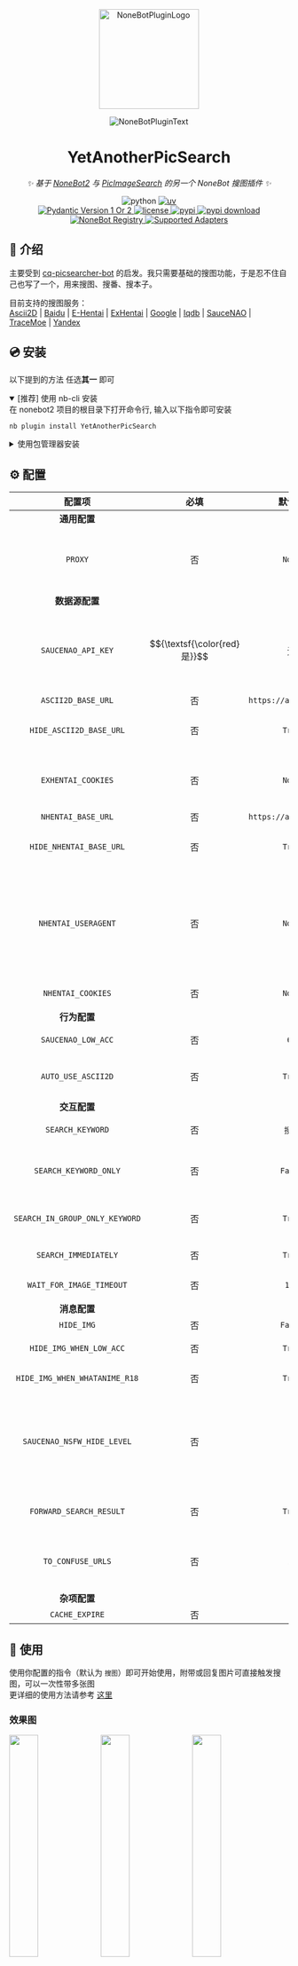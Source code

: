 <!-- markdownlint-disable MD031 MD033 MD036 MD041 MD045 -->

<div align="center">

<a href="https://v2.nonebot.dev/store">
  <img src="https://raw.githubusercontent.com/A-kirami/nonebot-plugin-template/resources/nbp_logo.png" width="180" height="180" alt="NoneBotPluginLogo">
</a>

<p>
  <img src="https://raw.githubusercontent.com/lgc-NB2Dev/readme/main/template/plugin.svg" alt="NoneBotPluginText">
</p>

# YetAnotherPicSearch

_✨ 基于 [NoneBot2](https://github.com/nonebot/nonebot2) 与 [PicImageSearch](https://github.com/kitUIN/PicImageSearch) 的另一个 NoneBot 搜图插件 ✨_

<img src="https://img.shields.io/badge/python-3.10+-blue.svg" alt="python">
<a href="https://github.com/astral-sh/uv">
  <img src="https://img.shields.io/endpoint?url=https://raw.githubusercontent.com/astral-sh/uv/main/assets/badge/v0.json" alt="uv">
</a>

<br />

<a href="https://pydantic.dev">
  <img src="https://img.shields.io/endpoint?url=https://raw.githubusercontent.com/lgc-NB2Dev/readme/main/template/pyd-v1-or-v2.json" alt="Pydantic Version 1 Or 2" >
</a>
<a href="./LICENSE">
  <img src="https://img.shields.io/github/license/lgc-NB2Dev/YetAnotherPicSearch.svg" alt="license">
</a>
<a href="https://pypi.python.org/pypi/YetAnotherPicSearch">
  <img src="https://img.shields.io/pypi/v/YetAnotherPicSearch.svg" alt="pypi">
</a>
<a href="https://pypi.python.org/pypi/YetAnotherPicSearch">
  <img src="https://img.shields.io/pypi/dm/YetAnotherPicSearch" alt="pypi download">
</a>

<br />

<a href="https://registry.nonebot.dev/plugin/yetanotherpicsearch:YetAnotherPicSearch">
  <img src="https://img.shields.io/endpoint?url=https%3A%2F%2Fnbbdg.lgc2333.top%2Fplugin%2FYetAnotherPicSearch" alt="NoneBot Registry">
</a>
<a href="https://registry.nonebot.dev/plugin/yetanotherpicsearch:YetAnotherPicSearch">
  <img src="https://img.shields.io/endpoint?url=https%3A%2F%2Fnbbdg.lgc2333.top%2Fplugin-adapters%2FYetAnotherPicSearch" alt="Supported Adapters">
</a>

</div>

## 📖 介绍

主要受到 [cq-picsearcher-bot](https://github.com/Tsuk1ko/cq-picsearcher-bot) 的启发。我只需要基础的搜图功能，于是忍不住自己也写了一个，用来搜图、搜番、搜本子。

目前支持的搜图服务：  
[Ascii2D](https://ascii2d.net/) | [Baidu](https://graph.baidu.com/) | [E-Hentai](https://e-hentai.org/) | [ExHentai](https://exhentai.org/) | [Google](https://www.google.com/imghp) | [Iqdb](https://iqdb.org/) | [SauceNAO](https://saucenao.com/) | [TraceMoe](https://trace.moe/) | [Yandex](https://yandex.com/images/search)

## 💿 安装

以下提到的方法 任选**其一** 即可

<details open>
<summary>[推荐] 使用 nb-cli 安装</summary>
在 nonebot2 项目的根目录下打开命令行, 输入以下指令即可安装

```bash
nb plugin install YetAnotherPicSearch
```

</details>

<details>
<summary>使用包管理器安装</summary>
在 nonebot2 项目的插件目录下, 打开命令行, 根据你使用的包管理器, 输入相应的安装命令

<details>
<summary>pip</summary>

```bash
pip install YetAnotherPicSearch
```

</details>
<details>
<summary>pdm</summary>

```bash
pdm add YetAnotherPicSearch
```

</details>
<details>
<summary>poetry</summary>

```bash
poetry add YetAnotherPicSearch
```

</details>
<details>
<summary>conda</summary>

```bash
conda install YetAnotherPicSearch
```

</details>

打开 nonebot2 项目根目录下的 `pyproject.toml` 文件, 在 `[tool.nonebot]` 部分的 `plugins` 项里追加写入

```toml
[tool.nonebot]
plugins = [
    # ...
    "YetAnotherPicSearch"
]
```

</details>

## ⚙️ 配置

|             配置项             |             必填             |        默认值         |                                                                                                                 说明                                                                                                                  |
| :----------------------------: | :--------------------------: | :-------------------: | :-----------------------------------------------------------------------------------------------------------------------------------------------------------------------------------------------------------------------------------: |
|          **通用配置**          |                              |                       |                                                                                                                                                                                                                                       |
|            `PROXY`             |              否              |        `None`         |                                                               大部分请求所使用的代理地址，如需要 socks 协议支持请额外执行 `pip install YetAnotherPicSearch[socks]` 安装                                                               |
|         **数据源配置**         |                              |                       |                                                                                                                                                                                                                                       |
|       `SAUCENAO_API_KEY`       | $${\textsf{\color{red}是}}$$ |          无           | SauceNAO 的 API KEY，在 [这里](https://saucenao.com/user.php) 注册后到 [这里](https://saucenao.com/user.php?page=search-api) 获取<br />如果 SauceNAO 的 API 使用触发当日上限，请同时换新的 API Key 和代理节点，仅换其中一个没有意义。 |
|       `ASCII2D_BASE_URL`       |              否              | `https://ascii2d.net` |                                                                       Ascii2D Base URL \([#139](https://github.com/lgc-NB2Dev/YetAnotherPicSearch/issues/139)\)                                                                       |
|    `HIDE_ASCII2D_BASE_URL`     |              否              |        `True`         |                                                                                    当自定义 Ascii2D Base URL 后，是否将自定义的 URL 替换回官方 URL                                                                                    |
|       `EXHENTAI_COOKIES`       |              否              |        `None`         |             ExHentai 的 Cookies，没有的情况下自动改用 E-Hentai 搜图，获取方式参考 请参考 [PicImageSearch 文档](https://pic-image-search.kituin.fun/wiki/picimagesearch/E-hentai/DataStructure/#cookies%E8%8E%B7%E5%8F%96)             |
|       `NHENTAI_BASE_URL`       |              否              | `https://ascii2d.net` |                                                                       NHentai Base URL \([#139](https://github.com/lgc-NB2Dev/YetAnotherPicSearch/issues/139)\)                                                                       |
|    `HIDE_NHENTAI_BASE_URL`     |              否              |        `True`         |                                                                                    当自定义 NHentai Base URL 后，是否将自定义的 URL 替换回官方 URL                                                                                    |
|      `NHENTAI_USERAGENT`       |              否              |        `None`         |     用来绕过 NHentai Cloudflare 拦截的 User Agent，配置后在 E-Hentai 标题搜索无结果时会自动调用 NHentai 标题搜索<br />先用配置的 `PROXY` 做代理，使用浏览器访问 NHentai 通过 CloudFlare 检测后，获取 UA 和 Cookies 填到对应配置项     |
|       `NHENTAI_COOKIES`        |              否              |        `None`         |                                                                                           用来绕过 NHentai Cloudflare 拦截的 Cookies，同上                                                                                            |
|          **行为配置**          |                              |                       |                                                                                                                                                                                                                                       |
|       `SAUCENAO_LOW_ACC`       |              否              |         `60`          |                                                                                           SauceNAO 相似度低于这个百分比将被认定为相似度过低                                                                                           |
|       `AUTO_USE_ASCII2D`       |              否              |        `True`         |                                                                            是否在 SauceNAO 或 IQDB 相似度过低时 / E-Hentai 无结果时 自动使用 Ascii2D 搜索                                                                             |
|          **交互配置**          |                              |                       |                                                                                                                                                                                                                                       |
|        `SEARCH_KEYWORD`        |              否              |        `搜图`         |                                                                                          触发插件功能的指令名，使用时记得带上你配置的指令头                                                                                           |
|     `SEARCH_KEYWORD_ONLY`      |              否              |        `False`        |                                                                        是否只响应指令消息（优先级高于 `SEARCH_IN_GROUP_ONLY_KEYWORD` 与 `SEARCH_IMMEDIATELY`）                                                                        |
| `SEARCH_IN_GROUP_ONLY_KEYWORD` |              否              |        `True`         |                                                                                      是否在群聊中只响应指令消息，否则可以通过 @Bot 触发搜图模式                                                                                       |
|      `SEARCH_IMMEDIATELY`      |              否              |        `True`         |                                                                                            私聊发送图片是否直接触发搜图，否则需要使用命令                                                                                             |
|    `WAIT_FOR_IMAGE_TIMEOUT`    |              否              |         `180`         |                                                                                         当用户未提供图片时，提示用户提供图片的等待时间（秒）                                                                                          |
|          **消息配置**          |                              |                       |                                                                                                                                                                                                                                       |
|           `HIDE_IMG`           |              否              |        `False`        |                                                                                                       隐藏所有搜索结果的缩略图                                                                                                        |
|    `HIDE_IMG_WHEN_LOW_ACC`     |              否              |        `True`         |                                                                                           SauceNAO / IQDB 得到低相似度结果时隐藏结果缩略图                                                                                            |
| `HIDE_IMG_WHEN_WHATANIME_R18`  |              否              |        `True`         |                                                                                                WhatAnime 得到 R18 结果时隐藏结果缩略图                                                                                                |
|   `SAUCENAO_NSFW_HIDE_LEVEL`   |              否              |          `2`          |                           对 SauceNAO 的搜索结果进行 NSFW 判断的严格程度（依次递增），启用后自动隐藏相应的 NSFW 结果的缩略图<br />`0`：不判断， `1`：只判断明确的， `2`：包括可疑的， `3`：非明确为 SFW 的                            |
|    `FORWARD_SEARCH_RESULT`     |              否              |        `True`         |                                                                              若结果消息有多条，是否采用合并转发方式发送搜图结果（平台不支持会自动回退）                                                                               |
|       `TO_CONFUSE_URLS`        |              否              |          ...          |                                                                   要破坏处理的网址列表，减少风控概率（发出来的消息包含这些网址会在网址的 `://` 与 `.` 后加上空格）                                                                    |
|          **杂项配置**          |                              |                       |                                                                                                                                                                                                                                       |
|         `CACHE_EXPIRE`         |              否              |          `3`          |                                                                                                         消息缓存过期时间 (天)                                                                                                         |

## 🎉 使用

使用你配置的指令（默认为 `搜图`）即可开始使用，附带或回复图片可直接触发搜图，可以一次性带多张图  
更详细的使用方法请参考 [这里](https://github.com/lgc-NB2Dev/YetAnotherPicSearch/tree/main/docs/usage.md)

### 效果图

<p float="left">
    <img src="docs/images/image01.jpg" width="32%" />
    <img src="docs/images/image02.jpg" width="32%" />
    <img src="docs/images/image03.jpg" width="32%" />
</p>

## 📞 联系

<!--
### NekoAria

暂无
-->

### LgCookie

QQ：3076823485  
Telegram：[@lgc2333](https://t.me/lgc2333)  
吹水群：[168603371](https://qm.qq.com/q/EikuZ5sP4G)  
邮箱：<lgc2333@126.com>

## 💡 鸣谢

- [cq-picsearcher-bot](https://github.com/Tsuk1ko/cq-picsearcher-bot)
- [PicImageSearch](https://github.com/kitUIN/PicImageSearch)
- [NoneBot2](https://github.com/nonebot/nonebot2)
- [go-cqhttp](https://github.com/Mrs4s/go-cqhttp)

## 💰 赞助

**[赞助我](https://blog.lgc2333.top/donate)**

感谢大家的赞助！你们的赞助将是我继续创作的动力！

## ⭐ Star History

[![Star History](https://starchart.cc/lgc-NB2Dev/YetAnotherPicSearch.svg)](https://starchart.cc/lgc-NB2Dev/YetAnotherPicSearch)

## 📝 更新日志

### 2.0.9 ~ 2.0.10

- 修复无法从用户消息中获取图片的问题

### 2.0.8

- 兼容 alconna 0.59

### 2.0.7

- 修复 SauceNAO 搜索时出现的一个 Bug

### 2.0.6

- 添加配置 `NHENTAI_BASE_URL`、`HIDE_NHENTAI_BASE_URL`

### 2.0.5

- feat: 添加隐藏 ascii2d 网页反向代理地址的配置及功能 by [@iona-s](https://github.com/iona-s) in [#186](https://github.com/lgc-NB2Dev/YetAnotherPicSearch/pull/186)

### 2.0.4

- 兼容 HTTPX 0.28

### 2.0.3

- 移除重复搜索结果并添加数量提示

### 2.0.2

- 添加配置项用于自定义 Ascii2D 的 Base URL

### 2.0.1

- 修复 [#137](https://github.com/lgc-NB2Dev/YetAnotherPicSearch/issues/137)
  - 修复文本重复的问题
  - 修复 ExHentai 始终显示无法使用的问题
- 修复缓存消息显示问题
- 添加缺失依赖

### 2.0.0

项目重构：

- 使用 alconna 支持多平台，重构消息缓存
- 将之前的 `搜图关键词` 改为指令；同时由于不方便判断是否回复的是 Bot 自身消息，所以阉掉了这个
- 其他细节更改
- 配置变动：
  - 新增 `SEARCH_IN_GROUP_ONLY_KEYWORD`
  - 新增 `WAIT_FOR_IMAGE_TIMEOUT`

以前的更新日志请在 Releases 中查看
